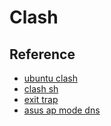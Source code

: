 # Clash

## Reference

- [ubuntu clash](https://juejin.cn/post/7065548789997633567)
- [clash sh](https://gist.github.com/cld4h/9a03ec2f826a25be5ab974fdbc540de4)
- [exit trap](https://www.tobstarr.com/2017/03/25/cleaning-up-in-bash-scripts/)
- [asus ap mode dns](https://www.snbforums.com/threads/ac68-in-access-point-mode-using-its-own-dns-servers.54392/)
